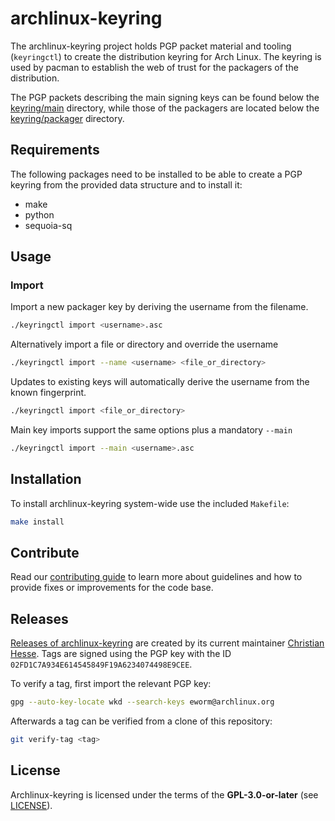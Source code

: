 # archlinux-keyring

The archlinux-keyring project holds PGP packet material and tooling
(`keyringctl`) to create the distribution keyring for Arch Linux.
The keyring is used by pacman to establish the web of trust for the packagers
of the distribution.

The PGP packets describing the main signing keys can be found below the
[keyring/main](keyring/main) directory, while those of the packagers are located below the
[keyring/packager](keyring/packager) directory.

## Requirements

The following packages need to be installed to be able to create a PGP keyring
from the provided data structure and to install it:

* make
* python
* sequoia-sq

## Usage

### Import

Import a new packager key by deriving the username from the filename.
```bash
./keyringctl import <username>.asc
```

Alternatively import a file or directory and override the username
```bash
./keyringctl import --name <username> <file_or_directory>
```

Updates to existing keys will automatically derive the username from the known fingerprint.
```bash
./keyringctl import <file_or_directory>
```

Main key imports support the same options plus a mandatory `--main`
```bash
./keyringctl import --main <username>.asc
```

## Installation

To install archlinux-keyring system-wide use the included `Makefile`:

```bash
make install
```

## Contribute

Read our [contributing guide](CONTRIBUTING.md) to learn more about guidelines and
how to provide fixes or improvements for the code base.

## Releases

[Releases of
archlinux-keyring](https://gitlab.archlinux.org/archlinux/archlinux-keyring/-/tags)
are created by its current maintainer [Christian
Hesse](https://gitlab.archlinux.org/eworm). Tags are signed using the PGP key
with the ID `02FD1C7A934E614545849F19A6234074498E9CEE`.

To verify a tag, first import the relevant PGP key:

```bash
gpg --auto-key-locate wkd --search-keys eworm@archlinux.org
```

Afterwards a tag can be verified from a clone of this repository:

```bash
git verify-tag <tag>
```

## License

Archlinux-keyring is licensed under the terms of the **GPL-3.0-or-later** (see
[LICENSE](LICENSE)).
